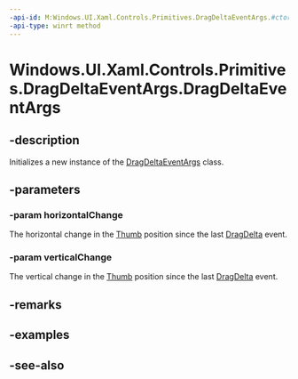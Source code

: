 ```yaml
---
-api-id: M:Windows.UI.Xaml.Controls.Primitives.DragDeltaEventArgs.#ctor(System.Double,System.Double)
-api-type: winrt method
---
```


<!-- Method syntax
public DragDeltaEventArgs(System.Double horizontalChange, System.Double verticalChange)
-->

# Windows.UI.Xaml.Controls.Primitives.DragDeltaEventArgs.DragDeltaEventArgs

## -description
Initializes a new instance of the [DragDeltaEventArgs](dragdeltaeventargs.md) class.


## -parameters
### -param horizontalChange
The horizontal change in the [Thumb](thumb.md) position since the last [DragDelta](thumb_dragdelta.md) event.

### -param verticalChange
The vertical change in the [Thumb](thumb.md) position since the last [DragDelta](thumb_dragdelta.md) event.

## -remarks

## -examples

## -see-also
